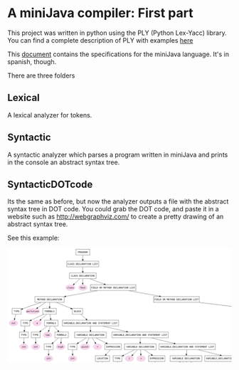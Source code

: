                                              
# A miniJava compiler: First part


This project was written in python using the PLY (Python Lex-Yacc) library. You can find a complete description of PLY with examples [here](http://www.dabeaz.com/ply/) 
                                                                                
This [document](miniJavaRules.pdf) contains the specifications for the miniJava language. It's in spanish, though.                              
                                                                                                                                                                


There are three folders                                                         
                                                                                
## Lexical                                                                    
A lexical analyzer for tokens.                               
                                                                                
## Syntactic                                                                   
A syntactic analyzer which parses a program written in miniJava and prints in the console an abstract syntax tree.
                                                                                
## SyntacticDOTcode                                                            
Its the same as before, but now the analyzer outputs a file with the abstract syntax tree in DOT code. You could grab the DOT code, and paste it in a website such as http://webgraphviz.com/ to create a pretty drawing of an abstract syntax tree. 

See this example:

![ast](quicksortWebgraphviz.png "an abstac syntax tree in Webgraphviz")

